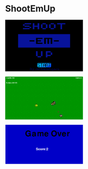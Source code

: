 # ShootEmUp

<img src = 'https://github.com/jflores7077/ShootEmUp/blob/master/ShootEmUp/start.PNG' width = '250px' style='background:rgb(240,120,20);'></img>

<img src = 'https://github.com/jflores7077/ShootEmUp/blob/master/ShootEmUp/game.PNG' width = '250px' > </img>

<img src = 'https://github.com/jflores7077/ShootEmUp/blob/master/ShootEmUp/end.PNG' width = '250px' > </img>
